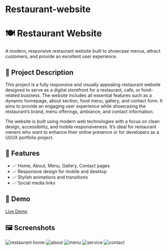 # Restaurant-website

# 🍽️ Restaurant Website

A modern, responsive restaurant website built to showcase menus, attract customers, and provide an excellent user experience.

## 📌 Project Description

This project is a fully responsive and visually appealing restaurant website designed to serve as a digital storefront for a restaurant, cafe, or food-related business. The website includes all essential features such as a dynamic homepage, about section, food menu, gallery, and contact form. It aims to provide an engaging user experience while showcasing the restaurant’s brand, menu offerings, ambiance, and contact information.

The website is built using modern web technologies with a focus on clean design, accessibility, and mobile responsiveness. It’s ideal for restaurant owners who want to enhance their online presence or for developers as a UI/UX portfolio project.



## 🌟 Features

- ✅ Home, About, Menu, Gallery, Contact pages
- ✅ Responsive design for mobile and desktop
- ✅ Stylish animations and transitions
- ✅ Social media links

## 🚀 Demo

[Live Demo](https://http://127.0.0.1:5500/home.html) 

## 🖼️ Screenshots
![restaurant home](https://github.com/user-attachments/assets/470c7ec5-0e42-4790-adda-6475e1424b65)
![about](https://github.com/user-attachments/assets/47138215-471e-4f07-803b-b68c2b06be12)
![menu](https://github.com/user-attachments/assets/98bd1dc9-9fce-4e12-8668-a985c2fb41e7)
![service](https://github.com/user-attachments/assets/d13edea1-3462-47f1-9010-6d17d1b00179)
![contact](https://github.com/user-attachments/assets/4fbeb40a-5886-40e6-9631-2ebe7e74638e)





